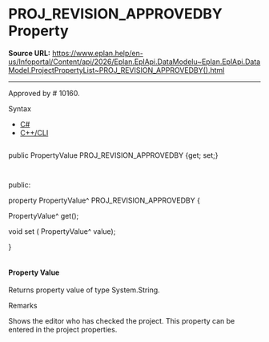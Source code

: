 # PROJ_REVISION_APPROVEDBY Property

**Source URL:** https://www.eplan.help/en-us/Infoportal/Content/api/2026/Eplan.EplApi.DataModelu~Eplan.EplApi.DataModel.ProjectPropertyList~PROJ_REVISION_APPROVEDBY().html

---

Approved by # 10160.

Syntax

- [C#](#i-syntax-CS)
- [C++/CLI](#i-syntax-CPP2005)

```
```
public PropertyValue PROJ_REVISION_APPROVEDBY {get; set;}
```
```

```
```
public:

property PropertyValue^ PROJ_REVISION_APPROVEDBY {

   PropertyValue^ get();

   void set (    PropertyValue^ value);

}
```
```

#### Property Value

Returns property value of type System.String.

Remarks

Shows the editor who has checked the project. This property can be entered in the project properties.
